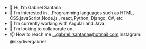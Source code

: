 - 👋 Hi, I’m Gabriel Santana
- 👀 I’m interested in ...Programming languages such as HTML, CSS,javaScript,Node.js , react, Python, Django, C#, etc
- 🌱 I’m currently working with Angular and Java.
- 💞️ I’m looking to collaborate on ...
- 📫 How to reach me ...gabriel.rsantana@hotmail.com
                         instagram: @skydivergabriel

<!---
gabrielrsantana/gabrielrsantana is a ✨ special ✨ repository because its `README.md` (this file) appears on your GitHub profile.
You can click the Preview link to take a look at your changes.
--->
